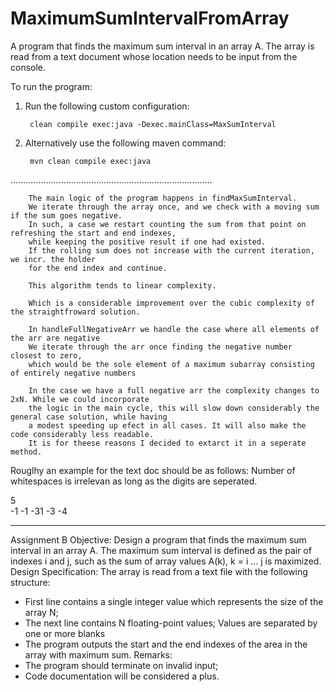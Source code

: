 # MaximumSumIntervalFromArray

A program that finds the maximum sum interval in an array A.
The array is read from a text document whose location needs to be input from the console.

To run the program:

1. Run the following custom configuration:

        clean compile exec:java -Dexec.mainClass=MaxSumInterval

2. Alternatively use the following maven command:

        mvn clean compile exec:java

 ................................................................................

        The main logic of the program happens in findMaxSumInterval. 
        We iterate through the array once, and we check with a moving sum if the sum goes negative.
        In such, a case we restart counting the sum from that point on refreshing the start and end indexes,
        while keeping the positive result if one had existed.
        If the rolling sum does not increase with the current iteration, we incr. the holder
        for the end index and continue.

        This algorithm tends to linear complexity.

        Which is a considerable improvement over the cubic complexity of the straightfroward solution.

        In handleFullNegativeArr we handle the case where all elements of the arr are negative
        We iterate through the arr once finding the negative number closest to zero,
        which would be the sole element of a maximum subarray consisting of entirely negative numbers
        
        In the case we have a full negative arr the complexity changes to 2xN. While we could incorporate
        the logic in the main cycle, this will slow down considerably the general case solution, while having
        a modest speeding up efect in all cases. It will also make the code considerably less readable.
        It is for theese reasons I decided to extarct it in a seperate method.


Rouglhy an example for the text doc should be as follows:
Number of whitespaces is irrelevan as long as the digits are seperated.

5   
-1     -1 -31 -3 -4

------------------------------------------------------------------------------------

Assignment B
Objective:
Design a program that finds the maximum sum interval in an array A.
The maximum sum interval is defined as the pair of indexes i and j, such as the sum of array 
values A(k), k = i … j is maximized. 
Design Specification:
The array is read from a text file with the following structure:
- First line contains a single integer value which represents the size of the array N;
- The next line contains N floating-point values; Values are separated by one or more blanks
- The program outputs the start and the end indexes of the area in the array with maximum sum.
Remarks:
- The program should terminate on invalid input;
- Code documentation will be considered a plus.
